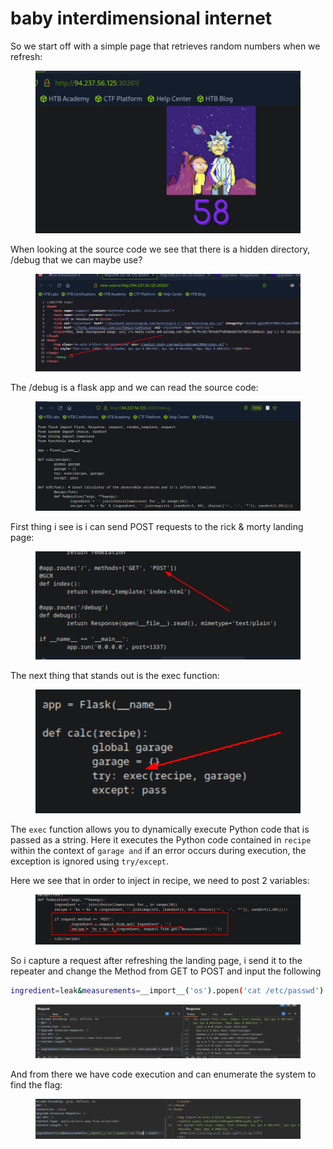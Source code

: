 # baby interdimensional internet

So we start off with a simple page that retrieves random numbers when we refresh:

<figure><img src="../../../../../.gitbook/assets/image (17).png" alt=""><figcaption></figcaption></figure>

When looking at the source code we see that there is a hidden directory, /debug that we can maybe use?

<figure><img src="../../../../../.gitbook/assets/image (1) (1) (1).png" alt=""><figcaption></figcaption></figure>

The /debug is a flask app and we can read the source code:

<figure><img src="../../../../../.gitbook/assets/image (2) (1).png" alt=""><figcaption></figcaption></figure>

First thing i see is i can send POST requests to the rick & morty landing page:

<figure><img src="../../../../../.gitbook/assets/image (3) (1).png" alt=""><figcaption></figcaption></figure>

The next thing that stands out is the exec function:

<figure><img src="../../../../../.gitbook/assets/image (4) (1).png" alt=""><figcaption></figcaption></figure>

The `exec` function allows you to dynamically execute Python code that is passed as a string. Here it executes the Python code contained in `recipe` within the context of `garage and` if an error occurs during execution, the exception is ignored using `try/except`.

Here we see that in order to inject in recipe, we need to post 2 variables:

<figure><img src="../../../../../.gitbook/assets/image (6) (1).png" alt=""><figcaption></figcaption></figure>

So i capture a request after refreshing the landing page, i send it to the repeater and change the Method from GET to POST and input the following&#x20;

```sh
ingredient=leak&measurements=__import__('os').popen('cat /etc/passwd').read()
```

<figure><img src="../../../../../.gitbook/assets/image (7) (1).png" alt=""><figcaption></figcaption></figure>

And from there we have code execution and can enumerate the system to find the flag:

<figure><img src="../../../../../.gitbook/assets/image (5) (1).png" alt=""><figcaption></figcaption></figure>
